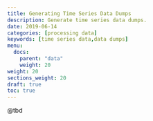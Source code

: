 ```yaml
---
title: Generating Time Series Data Dumps
description: Generate time series data dumps.
date: 2019-06-14
categories: [processing data]
keywords: [time series data,data dumps]
menu:
  docs:
    parent: "data"
    weight: 20
weight: 20
sections_weight: 20
draft: true
toc: true
---
```


@tbd

